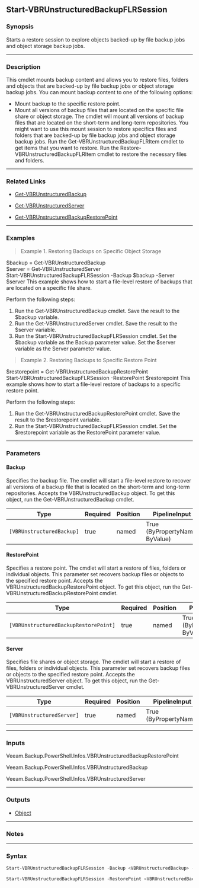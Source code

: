 Start-VBRUnstructuredBackupFLRSession
-------------------------------------

### Synopsis
Starts a restore session to explore objects backed-up by file backup jobs and object storage backup jobs.

---

### Description

This cmdlet mounts backup content and allows you to restore files, folders and objects that are backed-up by file backup jobs or object storage backup jobs. You can mount backup content to one of the following options:
- Mount backup to the specific restore point.
- Mount all versions of backup files that are located on the specific file share or object storage. The cmdlet will mount all versions of backup files that are located on the short-term and long-term repositories.
You might want to use this mount session to restore specifics files and folders that are backed-up by file backup jobs and object storage backup jobs.
Run the Get-VBRUnstructuredBackupFLRItem cmdlet to get items that you want to restore.
Run the Restore-VBRUnstructuredBackupFLRItem cmdlet to restore the necessary files and folders.

---

### Related Links
* [Get-VBRUnstructuredBackup](Get-VBRUnstructuredBackup)

* [Get-VBRUnstructuredServer](Get-VBRUnstructuredServer)

* [Get-VBRUnstructuredBackupRestorePoint](Get-VBRUnstructuredBackupRestorePoint)

---

### Examples
> Example 1. Restoring Backups on Specific Object Storage

$backup = Get-VBRUnstructuredBackup     
$server = Get-VBRUnstructuredServer     
Start-VBRUnstructuredBackupFLRSession -Backup $backup -Server $server
This example shows how to start a file-level restore of backups that are located on a specific file share.

Perform the following steps:
1. Run the Get-VBRUnstructuredBackup cmdlet. Save the result to the $backup variable.
2. Run the Get-VBRUnstructuredServer cmdlet. Save the result to the $server variable.
3. Run the Start-VBRUnstructuredBackupFLRSession cmdlet. Set the $backup variable as the Backup parameter value. Set the $server variable as the Server parameter value.
> Example 2. Restoring Backups to Specific Restore Point

$restorepoint = Get-VBRUnstructuredBackupRestorePoint       
Start-VBRUnstructuredBackupFLRSession -RestorePoint $restorepoint
This example shows how to start a file-level restore of backups to a specific restore point.

Perform the following steps:
1. Run the Get-VBRUnstructuredBackupRestorePoint cmdlet. Save the result to the $restorepoint variable.
2. Run the Start-VBRUnstructuredBackupFLRSession cmdlet. Set the $restorepoint variable as the RestorePoint parameter value.

---

### Parameters
#### **Backup**
Specifies the backup file. The cmdlet will start a file-level restore to recover all versions of a backup file that is located on the short-term and long-term repositories. Accepts the  VBRUnstructuredBackup object.  To get this object, run the Get-VBRUnstructuredBackup cmdlet.

|Type                     |Required|Position|PipelineInput                 |
|-------------------------|--------|--------|------------------------------|
|`[VBRUnstructuredBackup]`|true    |named   |True (ByPropertyName, ByValue)|

#### **RestorePoint**
Specifies a restore point. The cmdlet will start a restore of files, folders or individual objects. This parameter set recovers backup files or objects to the specified restore point. Accepts the VBRUnstructuredBackupRestorePoint object.  To get this object, run the Get-VBRUnstructuredBackupRestorePoint cmdlet.

|Type                                 |Required|Position|PipelineInput                 |
|-------------------------------------|--------|--------|------------------------------|
|`[VBRUnstructuredBackupRestorePoint]`|true    |named   |True (ByPropertyName, ByValue)|

#### **Server**
Specifies file shares or object storage. The cmdlet will start a restore of files, folders or individual objects. This parameter set recovers backup files or objects to the specified restore point. Accepts the VBRUnstructuredServer object.  To get this object, run the Get-VBRUnstructuredServer cmdlet.

|Type                     |Required|Position|PipelineInput        |
|-------------------------|--------|--------|---------------------|
|`[VBRUnstructuredServer]`|true    |named   |True (ByPropertyName)|

---

### Inputs
Veeam.Backup.PowerShell.Infos.VBRUnstructuredBackupRestorePoint

Veeam.Backup.PowerShell.Infos.VBRUnstructuredBackup

Veeam.Backup.PowerShell.Infos.VBRUnstructuredServer

---

### Outputs
* [Object](https://learn.microsoft.com/en-us/dotnet/api/System.Object)

---

### Notes

---

### Syntax
```PowerShell
Start-VBRUnstructuredBackupFLRSession -Backup <VBRUnstructuredBackup> -Server <VBRUnstructuredServer> [<CommonParameters>]
```
```PowerShell
Start-VBRUnstructuredBackupFLRSession -RestorePoint <VBRUnstructuredBackupRestorePoint> [<CommonParameters>]
```
